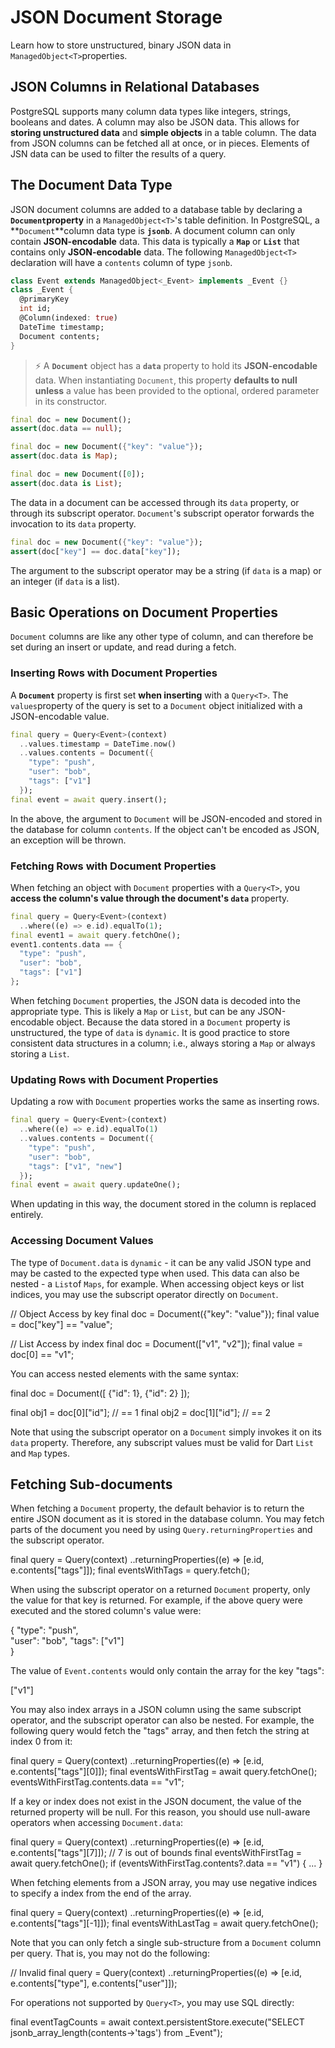 
# JSON Document Storage

Learn how to store unstructured, binary JSON data in  `ManagedObject<T>`properties.

## JSON Columns in Relational Databases

PostgreSQL supports many column data types like integers, strings, booleans and dates. A column may also be JSON data. This allows for **storing unstructured data** and **simple objects** in a table column. The data from JSON columns can be fetched all at once, or in pieces. Elements of JSN data can be used to filter the results of a query.

## The Document Data Type

JSON document columns are added to a database table by declaring a  **`Document`property** in a  `ManagedObject<T>`'s table definition. In PostgreSQL, a  **`Document`**column data type is  **`jsonb`**. A document column can only contain **JSON-encodable** data. This data is typically a  **`Map`**  or  **`List`**  that contains only **JSON-encodable** data. The following  `ManagedObject<T>`  declaration will have a  `contents`  column of type  `jsonb`.
```dart
class Event extends ManagedObject<_Event> implements _Event {}
class _Event {
  @primaryKey
  int id;
  @Column(indexed: true)
  DateTime timestamp;
  Document contents;
}
```

> ⚡ A  **`Document`**  object has a  **`data`**  property to hold its **JSON-encodable** data. When instantiating  `Document`, this property **defaults to null unless** a value has been provided to the optional, ordered parameter in its constructor.
```dart
final doc = new Document();
assert(doc.data == null);

final doc = new Document({"key": "value"});
assert(doc.data is Map);

final doc = new Document([0]);
assert(doc.data is List);
```
The data in a document can be accessed through its  `data`  property, or through its subscript operator.  `Document`'s subscript operator forwards the invocation to its  `data`  property.
```dart
final doc = new Document({"key": "value"});
assert(doc["key"] == doc.data["key"]);
```
The argument to the subscript operator may be a string (if  `data`  is a map) or an integer (if  `data`  is a list).

## Basic Operations on Document Properties

`Document`  columns are like any other type of column, and can therefore be set during an insert or update, and read during a fetch.

### Inserting Rows with Document Properties

A  **`Document`**  property is first set **when inserting** with a  `Query<T>`. The  `values`property of the query is set to a  `Document`  object initialized with a JSON-encodable value.
```dart
final query = Query<Event>(context)
  ..values.timestamp = DateTime.now()
  ..values.contents = Document({
    "type": "push",
    "user": "bob",
    "tags": ["v1"]
  });
final event = await query.insert();  
```
In the above, the argument to  `Document`  will be JSON-encoded and stored in the database for column  `contents`. If the object can't be encoded as JSON, an exception will be thrown.

### Fetching Rows with Document Properties

When fetching an object with  `Document`  properties with a  `Query<T>`, you **access the column's value through the document's  `data`**  property.
```dart
final query = Query<Event>(context)
  ..where((e) => e.id).equalTo(1);
final event1 = await query.fetchOne();
event1.contents.data == {
  "type": "push",
  "user": "bob",
  "tags": ["v1"]
};
```
When fetching  `Document`  properties, the JSON data is decoded into the appropriate type. This is likely a  `Map`  or  `List`, but can be any JSON-encodable object. Because the data stored in a  `Document`  property is unstructured, the type of  `data`  is  `dynamic`. It is good practice to store consistent data structures in a column; i.e., always storing a  `Map`  or always storing a  `List`.

### Updating Rows with Document Properties

Updating a row with  `Document`  properties works the same as inserting rows.
```dart
final query = Query<Event>(context)
  ..where((e) => e.id).equalTo(1)
  ..values.contents = Document({
    "type": "push",
    "user": "bob",
    "tags": ["v1", "new"]
  });
final event = await query.updateOne();  
```
When updating in this way, the document stored in the column is replaced entirely.

### Accessing Document Values

The type of  `Document.data`  is  `dynamic`  - it can be any valid JSON type and may be casted to the expected type when used. This data can also be nested - a  `List`of  `Maps`, for example. When accessing object keys or list indices, you may use the subscript operator directly on  `Document`.

// Object Access by key
final doc = Document({"key": "value"});
final value = doc["key"] == "value";

// List Access by index
final doc = Document(["v1", "v2"]);
final value = doc[0] == "v1";

You can access nested elements with the same syntax:

final doc = Document([
  {"id": 1},
  {"id": 2}
]);

final obj1 = doc[0]["id"]; // == 1
final obj2 = doc[1]["id"]; // == 2

Note that using the subscript operator on a  `Document`  simply invokes it on its  `data`  property. Therefore, any subscript values must be valid for Dart  `List`  and  `Map`  types.

## Fetching Sub-documents

When fetching a  `Document`  property, the default behavior is to return the entire JSON document as it is stored in the database column. You may fetch parts of the document you need by using  `Query.returningProperties`  and the subscript operator.

final query = Query<Event>(context)
  ..returningProperties((e) => [e.id, e.contents["tags"]]);
final eventsWithTags = query.fetch();

When using the subscript operator on a returned  `Document`  property, only the value for that key is returned. For example, if the above query were executed and the stored column's value were:

{
  "type": "push",  
  "user": "bob",
  "tags": ["v1"]  
}

The value of  `Event.contents`  would only contain the array for the key "tags":

["v1"]

You may also index arrays in a JSON column using the same subscript operator, and the subscript operator can also be nested. For example, the following query would fetch the "tags" array, and then fetch the string at index 0 from it:

final query = Query<Event>(context)
  ..returningProperties((e) => [e.id, e.contents["tags"][0]]);
final eventsWithFirstTag = await query.fetchOne();
eventsWithFirstTag.contents.data == "v1";

If a key or index does not exist in the JSON document, the value of the returned property will be null. For this reason, you should use null-aware operators when accessing  `Document.data`:

final query = Query<Event>(context)
  ..returningProperties((e) => [e.id, e.contents["tags"][7]]); // 7 is out of bounds
final eventsWithFirstTag = await query.fetchOne();
if (eventsWithFirstTag.contents?.data == "v1") {
  ...
}

When fetching elements from a JSON array, you may use negative indices to specify a index from the end of the array.

final query = Query<Event>(context)
  ..returningProperties((e) => [e.id, e.contents["tags"][-1]]);
final eventsWithLastTag = await query.fetchOne();

Note that you can only fetch a single sub-structure from a  `Document`  column per query. That is, you may not do the following:

// Invalid
final query = Query<Event>(context)
  ..returningProperties((e) => [e.id, e.contents["type"], e.contents["user"]]);

For operations not supported by  `Query<T>`, you may use SQL directly:

final eventTagCounts = await context.persistentStore.execute("SELECT jsonb_array_length(contents->'tags') from _Event");













<!--stackedit_data:
eyJoaXN0b3J5IjpbMTg5Njc0ODgwLDQ5MTA3MDc4MV19
-->